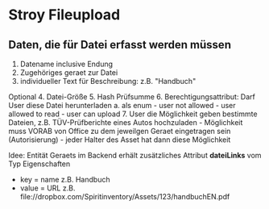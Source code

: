 Stroy Fileupload
================

## Daten, die für Datei erfasst werden müssen

1. Datename inclusive Endung
2. Zugehöriges geraet zur Datei
3. individueller Text für Beschreibung: z.B. "Handbuch"

Optional
4. Datei-Größe
5. Hash Prüfsumme
6. Berechtigungsattribut: Darf User diese Datei herunterladen
	a. als enum
		- user not allowed
		- user allowed to read
		- user can upload
7. User die Möglichkeit geben bestimmte Dateien, z.B. TÜV-Prüfberichte eines Autos hochzuladen
	- Möglichkeit muss VORAB von Office zu dem jeweilgen Geraet eingetragen sein (Autorisierung) - jeder Halter des Asset hat dann diese Möglichkeit

Idee: Entität Geraets im Backend erhält zusätzliches Attribut **dateiLinks** vom Typ Eigenschaften
- key = name z.B. Handbuch
- value = URL z.B. file://dropbox.com/Spiritinventory/Assets/123/handbuchEN.pdf